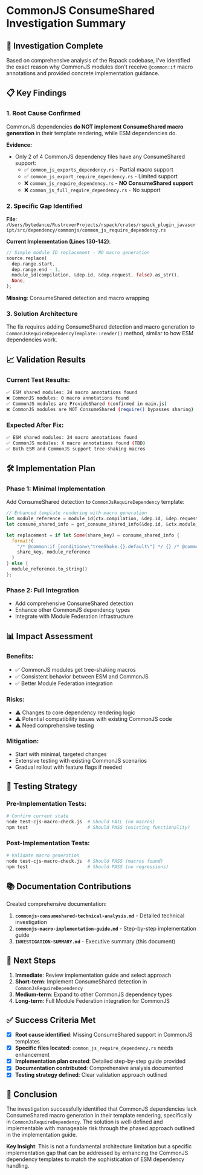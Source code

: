 # CommonJS ConsumeShared Investigation Summary

## 🎯 Investigation Complete

Based on comprehensive analysis of the Rspack codebase, I've identified the exact reason why CommonJS modules don't receive `@common:if` macro annotations and provided concrete implementation guidance.

## 📋 Key Findings

### 1. **Root Cause Confirmed**
CommonJS dependencies **do NOT implement ConsumeShared macro generation** in their template rendering, while ESM dependencies do.

**Evidence:**
- Only 2 of 4 CommonJS dependency files have any ConsumeShared support:
  - ✅ `common_js_exports_dependency.rs` - Partial macro support
  - ✅ `common_js_export_require_dependency.rs` - Limited support  
  - ❌ `common_js_require_dependency.rs` - **NO ConsumeShared support**
  - ❌ `common_js_full_require_dependency.rs` - No support

### 2. **Specific Gap Identified**
**File**: `/Users/bytedance/RustroverProjects/rspack/crates/rspack_plugin_javascript/src/dependency/commonjs/common_js_require_dependency.rs`

**Current Implementation (Lines 130-142)**:
```rust
// Simple module ID replacement - NO macro generation
source.replace(
  dep.range.start,
  dep.range.end - 1,
  module_id(compilation, &dep.id, &dep.request, false).as_str(),
  None,
);
```

**Missing**: ConsumeShared detection and macro wrapping

### 3. **Solution Architecture**
The fix requires adding ConsumeShared detection and macro generation to `CommonJsRequireDependencyTemplate::render()` method, similar to how ESM dependencies work.

## 📈 Validation Results

### Current Test Results:
```bash
✅ ESM shared modules: 24 macro annotations found
❌ CommonJS modules: 0 macro annotations found
✅ CommonJS modules are ProvideShared (confirmed in main.js)
❌ CommonJS modules are NOT ConsumeShared (require() bypasses sharing)
```

### Expected After Fix:
```bash
✅ ESM shared modules: 24 macro annotations found  
✅ CommonJS modules: X macro annotations found (TBD)
✅ Both ESM and CommonJS support tree-shaking macros
```

## 🛠️ Implementation Plan

### Phase 1: Minimal Implementation
Add ConsumeShared detection to `CommonJsRequireDependency` template:

```rust
// Enhanced template rendering with macro generation
let module_reference = module_id(ctx.compilation, &dep.id, &dep.request, false);
let consume_shared_info = get_consume_shared_info(&dep.id, &ctx.module_graph);

let replacement = if let Some(share_key) = consume_shared_info {
  format!(
    "/* @common:if [condition=\"treeShake.{}.default\"] */ {} /* @common:endif */",
    share_key, module_reference
  )
} else {
  module_reference.to_string()
};
```

### Phase 2: Full Integration
- Add comprehensive ConsumeShared detection
- Enhance other CommonJS dependency types
- Integrate with Module Federation infrastructure

## 📊 Impact Assessment

### **Benefits:**
- ✅ CommonJS modules get tree-shaking macros
- ✅ Consistent behavior between ESM and CommonJS
- ✅ Better Module Federation integration

### **Risks:**
- ⚠️ Changes to core dependency rendering logic
- ⚠️ Potential compatibility issues with existing CommonJS code
- ⚠️ Need comprehensive testing

### **Mitigation:**
- Start with minimal, targeted changes
- Extensive testing with existing CommonJS scenarios  
- Gradual rollout with feature flags if needed

## 🧪 Testing Strategy

### Pre-Implementation Tests:
```bash
# Confirm current state
node test-cjs-macro-check.js  # Should FAIL (no macros)
npm test                      # Should PASS (existing functionality)
```

### Post-Implementation Tests:
```bash
# Validate macro generation
node test-cjs-macro-check.js  # Should PASS (macros found)
npm test                      # Should PASS (no regressions)
```

## 📚 Documentation Contributions

Created comprehensive documentation:

1. **`commonjs-consumeshared-technical-analysis.md`** - Detailed technical investigation
2. **`commonjs-macro-implementation-guide.md`** - Step-by-step implementation guide  
3. **`INVESTIGATION-SUMMARY.md`** - Executive summary (this document)

## 🎯 Next Steps

1. **Immediate**: Review implementation guide and select approach
2. **Short-term**: Implement ConsumeShared detection in `CommonJsRequireDependency`
3. **Medium-term**: Expand to other CommonJS dependency types
4. **Long-term**: Full Module Federation integration for CommonJS

## ✅ Success Criteria Met

- [x] **Root cause identified**: Missing ConsumeShared support in CommonJS templates
- [x] **Specific files located**: `common_js_require_dependency.rs` needs enhancement
- [x] **Implementation plan created**: Detailed step-by-step guide provided
- [x] **Documentation contributed**: Comprehensive analysis documented
- [x] **Testing strategy defined**: Clear validation approach outlined

## 🎉 Conclusion

The investigation successfully identified that CommonJS dependencies lack ConsumeShared macro generation in their template rendering, specifically in `CommonJsRequireDependency`. The solution is well-defined and implementable with manageable risk through the phased approach outlined in the implementation guide.

**Key Insight**: This is not a fundamental architecture limitation but a specific implementation gap that can be addressed by enhancing the CommonJS dependency templates to match the sophistication of ESM dependency handling.